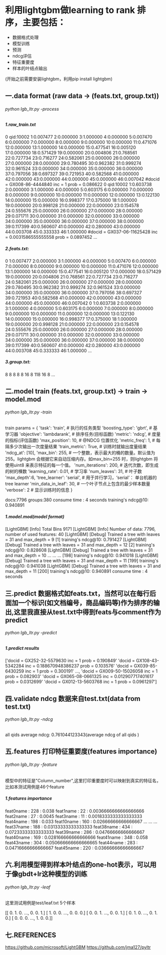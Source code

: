 # 利用lightgbm做learning to rank 排序，主要包括：
- 数据格式处理
- 模型训练
- 预测
- ndcg评估
- 特征重要度
- 样本的叶结点输出

(开始之前需要安装lightgbm，利用pip install lightgbm)

## 一.data format (raw data -> (feats.txt, group.txt))

###### python lgb_ltr.py -process

##### 1.raw_train.txt
0 qid:10002 1:0.007477 2:0.000000 3:1.000000 4:0.000000 5:0.007470 6:0.000000 7:0.000000 8:0.000000 9:0.000000 10:0.000000 11:0.471076 12:0.000000 13:1.000000 14:0.000000 15:0.477541 16:0.005120 17:0.000000 18:0.571429 19:0.000000 20:0.004806 21:0.768561 22:0.727734 23:0.716277 24:0.582061 25:0.000000 26:0.000000 27:0.000000 28:0.000000 29:0.780495 30:0.962382 31:0.999274 32:0.961524 33:0.000000 34:0.000000 35:0.000000 36:0.000000 37:0.797056 38:0.697327 39:0.721953 40:0.582568 41:0.000000 42:0.000000 43:0.000000 44:0.000000 45:0.000000 46:0.007042 #docid = GX008-86-4444840 inc = 1 prob = 0.086622
0 qid:10002 1:0.603738 2:0.000000 3:1.000000 4:0.000000 5:0.603175 6:0.000000 7:0.000000 8:0.000000 9:0.000000 10:0.000000 11:0.000000 12:0.000000 13:0.122130 14:0.000000 15:0.000000 16:0.998377 17:0.375000 18:1.000000 19:0.000000 20:0.998128 21:0.000000 22:0.000000 23:0.154578 24:0.555676 25:0.000000 26:0.000000 27:0.000000 28:0.000000 29:0.071711 30:0.000000 31:0.000000 32:0.000000 33:0.000000 34:0.000000 35:0.000000 36:0.000000 37:0.000000 38:0.000000 39:0.117399 40:0.560607 41:0.000000 42:0.280000 43:0.000000 44:0.003708 45:0.333333 46:1.000000 #docid = GX037-06-11625428 inc = 0.0031586555555558 prob = 0.0897452
...

##### 2.feats.txt:
0 1:0.007477 2:0.000000 3:1.000000 4:0.000000 5:0.007470 6:0.000000 7:0.000000 8:0.000000 9:0.000000 10:0.000000 11:0.471076 12:0.000000 13:1.000000 14:0.000000 15:0.477541 16:0.005120 17:0.000000 18:0.571429 19:0.000000 20:0.004806 21:0.768561 22:0.727734 23:0.716277 24:0.582061 25:0.000000 26:0.000000 27:0.000000 28:0.000000 29:0.780495 30:0.962382 31:0.999274 32:0.961524 33:0.000000 34:0.000000 35:0.000000 36:0.000000 37:0.797056 38:0.697327 39:0.721953 40:0.582568 41:0.000000 42:0.000000 43:0.000000 44:0.000000 45:0.000000 46:0.007042
0 1:0.603738 2:0.000000 3:1.000000 4:0.000000 5:0.603175 6:0.000000 7:0.000000 8:0.000000 9:0.000000 10:0.000000 11:0.000000 12:0.000000 13:0.122130 14:0.000000 15:0.000000 16:0.998377 17:0.375000 18:1.000000 19:0.000000 20:0.998128 21:0.000000 22:0.000000 23:0.154578 24:0.555676 25:0.000000 26:0.000000 27:0.000000 28:0.000000 29:0.071711 30:0.000000 31:0.000000 32:0.000000 33:0.000000 34:0.000000 35:0.000000 36:0.000000 37:0.000000 38:0.000000 39:0.117399 40:0.560607 41:0.000000 42:0.280000 43:0.000000 44:0.003708 45:0.333333 46:1.000000
...

##### 3.group.txt:
8
8
8
8
8
16
8
118
16
8
...

## 二.model train (feats.txt, group.txt) -> train -> model.mod

###### python lgb_ltr.py -train

train params = {
        'task': 'train',  # 执行的任务类型
        'boosting_type': 'gbrt',  # 基学习器
        'objective': 'lambdarank',  # 排序任务(目标函数)
        'metric': 'ndcg',  # 度量的指标(评估函数)
        'max_position': 10,  # @NDCG 位置优化
        'metric_freq': 1,  # 每隔多少次输出一次度量结果
        'train_metric': True,  # 训练时就输出度量结果
        'ndcg_at': [10],
        'max_bin': 255,  # 一个整数，表示最大的桶的数量。默认值为 255。lightgbm 会根据它来自动压缩内存。如max_bin=255 时，则lightgbm 将使用uint8 来表示特征的每一个值。
        'num_iterations': 200,  # 迭代次数，即生成的树的棵数
        'learning_rate': 0.01,  # 学习率
        'num_leaves': 31,  # 叶子数
        'max_depth':6,
        'tree_learner': 'serial',  # 用于并行学习，‘serial’： 单台机器的tree learner
        'min_data_in_leaf': 30,  # 一个叶子节点上包含的最少样本数量
        'verbose': 2  # 显示训练时的信息
    }

docs:7796
groups:380
consume time : 4 seconds
training's ndcg@10: 0.940891

##### 1.model.mod(model format)
[LightGBM] [Info] Total Bins 9171
[LightGBM] [Info] Number of data: 7796, number of used features: 40
[LightGBM] [Debug] Trained a tree with leaves = 31 and max_depth = 9
[1]	training's ndcg@10: 0.791427
[LightGBM] [Debug] Trained a tree with leaves = 31 and max_depth = 12
[2]	training's ndcg@10: 0.828608
[LightGBM] [Debug] Trained a tree with leaves = 31 and max_depth = 10
 ...
 ...
 ...
[198]	training's ndcg@10: 0.941018
[LightGBM] [Debug] Trained a tree with leaves = 31 and max_depth = 11
[199]	training's ndcg@10: 0.941038
[LightGBM] [Debug] Trained a tree with leaves = 31 and max_depth = 11
[200]	training's ndcg@10: 0.940891
consume time : 4 seconds

## 三.predict 数据格式如feats.txt，当然可以在每行后面加一个标识(如文档编号，商品编码等)作为排序的输出,这里我直接从test.txt中得到feats与comment作为predict

###### python lgb_ltr.py -predict

##### 1.predict results
['docid = GX252-32-5579630 inc = 1 prob = 0.190849'
 'docid = GX108-43-5342284 inc = 0.188670948386237 prob = 0.103576'
 'docid = GX039-85-6430259 inc = 1 prob = 0.300191' ...,
 'docid = GX009-50-15026058 inc = 1 prob = 0.082903'
 'docid = GX065-08-0661325 inc = 0.012907717401617 prob = 0.0312699'
 'docid = GX012-13-5603768 inc = 1 prob = 0.0961297']

## 四.validate ndcg 数据来自test.txt(data from test.txt)

###### python lgb_ltr.py -ndcg

all qids average ndcg:  0.761044123343(average ndcg of all qids )

## 五.features 打印特征重要度(features importance)

###### python lgb_ltr.py -feature

模型中的特征是"Column_number",这里打印重要度时可以映射到真实的特征名，比如本测试用例是46个feature

##### 1.features importance
 feat0name : 228 : 0.038
 feat1name : 22 : 0.0036666666666666666
 feat2name : 27 : 0.0045
 feat3name : 11 : 0.0018333333333333333
 feat4name : 198 : 0.033
 feat10name : 160 : 0.02666666666666667
 ...
 ...
 ...
 feat37name : 188 : 0.03133333333333333
 feat38name : 434 : 0.07233333333333333
 feat39name : 286 : 0.04766666666666667
 feat40name : 169 : 0.028166666666666666
 feat41name : 348 : 0.058
 feat43name : 304 : 0.050666666666666665
 feat44name : 283 : 0.04716666666666667
 feat45name : 220 : 0.03666666666666667

## 六.利用模型得到样本叶结点的one-hot表示，可以用于像gbdt+lr这种模型的训练

###### python lgb_ltr.py -leaf

这里测试用例是test/leaf.txt 5个样本

[[ 0.  1.  0. ...,  0.  0.  1.]
 [ 1.  0.  0. ...,  0.  0.  0.]
 [ 0.  0.  1. ...,  0.  0.  1.]
 [ 0.  1.  0. ...,  0.  1.  0.]
 [ 0.  0.  0. ...,  1.  0.  0.]]

## 七.REFERENCES
https://github.com/microsoft/LightGBM
https://github.com/jma127/pyltr